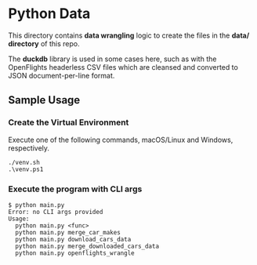 # Python Data

This directory contains **data wrangling** logic to create the
files in the **data/ directory** of this repo.

The **duckdb** library is used in some cases here, such as with
the OpenFlights headerless CSV files which are cleansed and
converted to JSON document-per-line format.

## Sample Usage

### Create the Virtual Environment

Execute one of the following commands, macOS/Linux and Windows, respectively.

```
./venv.sh
.\venv.ps1
```

### Execute the program with CLI args

```
$ python main.py
Error: no CLI args provided
Usage:
  python main.py <func>
  python main.py merge_car_makes
  python main.py download_cars_data
  python main.py merge_downloaded_cars_data
  python main.py openflights_wrangle
```
